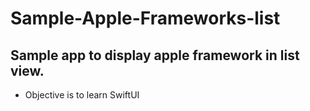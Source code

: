# Sample-Apple-Frameworks-list

## Sample app to display apple framework in list view.
- Objective is to learn SwiftUI
